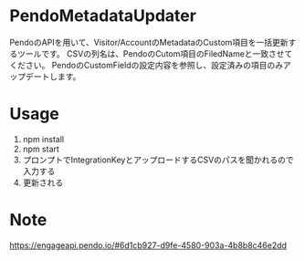 # PendoMetadataUpdater
PendoのAPIを用いて、Visitor/AccountのMetadataのCustom項目を一括更新するツールです。
CSVの列名は、PendoのCutom項目のFiledNameと一致させてください。
PendoのCustomFieldの設定内容を参照し、設定済みの項目のみアップデートします。

# Usage
1. npm install
2. npm start
3. プロンプトでIntegrationKeyとアップロードするCSVのパスを聞かれるので入力する
4. 更新される

# Note
https://engageapi.pendo.io/#6d1cb927-d9fe-4580-903a-4b8b8c46e2dd

